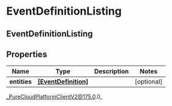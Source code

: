 # EventDefinitionListing

## EventDefinitionListing

## Properties

|Name | Type | Description | Notes|
|------------ | ------------- | ------------- | -------------|
| **entities** | [**[EventDefinition]**]([EventDefinition]) |  | [optional] |



_PureCloudPlatformClientV2@175.0.0_
